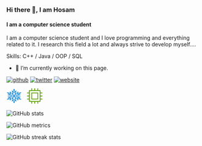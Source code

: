 ### Hi there 👋, I am Hosam
#### I am a computer science student
I am a computer science student and I love programming and everything related to it. I research this field a lot and always strive to develop myself....

Skills: C++ / Java / OOP / SQL 

- 🔭 I’m currently working on this page. 


[<img src='https://cdn.jsdelivr.net/npm/simple-icons@3.0.1/icons/github.svg' alt='github' height='40'>](https://github.com/hosam-zakaria)  [<img src='https://cdn.jsdelivr.net/npm/simple-icons@3.0.1/icons/twitter.svg' alt='twitter' height='40'>](https://twitter.com/@hosamzakaria61)  [<img src='https://cdn.jsdelivr.net/npm/simple-icons@3.0.1/icons/icloud.svg' alt='website' height='40'>](https://codeforces.com/profile/Eng_Hosam)  

<a href='https://archiveprogram.github.com/'><img src='https://raw.githubusercontent.com/acervenky/animated-github-badges/master/assets/acbadge.gif' width='40' height='40'></a> <a href='https://docs.github.com/en/developers'><img src='https://raw.githubusercontent.com/acervenky/animated-github-badges/master/assets/devbadge.gif' width='40' height='40'></a> 

![GitHub stats](https://github-readme-stats.vercel.app/api?username=hosam-zakaria&show_icons=true)  

![GitHub metrics](https://metrics.lecoq.io/hosam-zakaria)  

![GitHub streak stats](https://streak-stats.demolab.com/?user=hosam-zakaria)  

